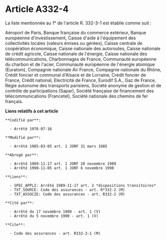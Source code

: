 # Article A332-4

La liste mentionnée au 1° de l'article R. 332-3-1 est établie comme suit :

Aéroport de Paris, Banque française du commerce extérieur, Banque européenne d'investissement, Caisse d'aide à l'équipement
des collectivités locales (valeurs émises ou gérées), Caisse centrale de coopération économique, Caisse nationale des
autoroutes, Caisse nationale de crédit agricole, Caisse nationale de l'énergie, Caisse nationale des télécommunications,
Charbonnages de France, Communauté européenne du charbon et de l'acier, Communauté européenne de l'énergie atomique
(Euratom), Compagnie nationale Air France, Compagnie nationale du Rhône, Crédit foncier et communal d'Alsace et de Lorraine,
Crédit foncier de France, Crédit national, Electricité de France, Eurodif S.A., Gaz de France, Régie autonome des transports
parisiens, Société anonyme de gestion et de contrôle de participations (Sapar), Société française de financement des
télécommunications (Francetel), Société nationale des chemins de fer français.

**Liens relatifs à cet article**

	**Codifié par**:

	  - Arrêté 1976-07-16

	**Modifié par**:

	  - Arrêté 1985-03-05 art. 1 JORF 31 mars 1985

	**Abrogé par**:

	  - Arrêté 1989-11-17 art. 1 JORF 28 novembre 1989
	  - Arrêté 1990-11-05 art. 1 JORF 6 novembre 1990

	**Liens**:

	  - SPEC_APPLI: Arrêté 1989-11-17 art. 2 *dispositions transitoires*
	  - TXT_SOURCE: Code des assurances - art. R*332-2 (M)
	  - TXT_ASSOCIE: Code des assurances - art. R332-2 (M)

	**Cité par**:

	  - Arrêté du 17 novembre 1989 - art. 1 (V)
	  - Arrêté du 5 novembre 1990 - art. 1 (V)

	**Cite**:

	  - Code des assurances - art. R332-3-1 (M)
